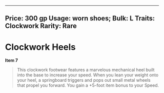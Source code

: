 
---
Price: 300 gp
Usage: worn shoes;
Bulk: L
Traits: Clockwork
Rarity: Rare
---

# Clockwork Heels

**Item 7**

> This clockwork footwear features a marvelous mechanical heel built into the base to increase your speed. When you lean your weight onto your heel, a springboard triggers and pops out small metal wheels that propel you forward. You gain a +5-foot item bonus to your Speed.
